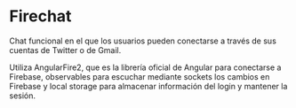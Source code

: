 # Firechat

Chat funcional en el que los usuarios pueden conectarse a través de sus cuentas de Twitter o de Gmail.

Utiliza AngularFire2, que es la librería oficial de Angular para conectarse a Firebase, observables para escuchar mediante sockets los cambios en Firebase y local storage para almacenar información del login y mantener la sesión.
